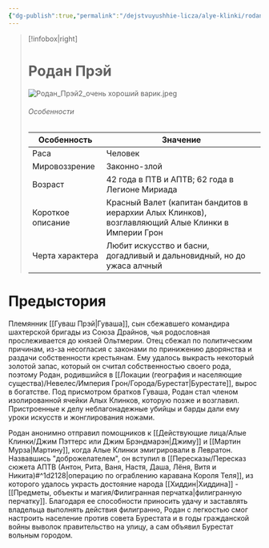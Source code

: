 ```yaml
---
{"dg-publish":true,"permalink":"/dejstvuyushhie-licza/alye-klinki/rodan-prej/","dgPassFrontmatter":true}
---
```


> [!infobox|right]
> # Родан Прэй
> ![Родан_Прэй2_очень хороший варик.jpeg](/img/user/%D0%A0%D0%BE%D0%B4%D0%B0%D0%BD_%D0%9F%D1%80%D1%8D%D0%B92_%D0%BE%D1%87%D0%B5%D0%BD%D1%8C%20%D1%85%D0%BE%D1%80%D0%BE%D1%88%D0%B8%D0%B9%20%D0%B2%D0%B0%D1%80%D0%B8%D0%BA.jpeg)
> ###### Особенности
> | Особенность | Значение |
> | ---- | ---- |
> | Раса | Человек|
> | Мировоззрение | Законно-злой |
> | Возраст | 42 года в ПТВ и АПТВ; 62 года в Легионе Мириада|
> | Короткое описание |Красный Валет (капитан бандитов в иерархии Алых Клинков), возглавляющий Алые Клинки в Империи Грон |
> | Черта характера |Любит искусство и басни, догадливый и дальновидный, но до ужаса алчный|

# Предыстория

Племянник [[Гуваш Прэй\|Гуваша]], сын сбежавшего командира шахтерской бригады из Союза Драйнов, чья родословная прослеживается до князей Ольтмерии. Отец сбежал по политическим причинам, из-за несогласия с законами по принижению дворянства и раздачи собственности крестьянам. Ему удалось выкрасть некоторый золотой запас, который он считал собственностью своего рода, поэтому Родан, родившийся в [[Локации (география и населяющие существа)/Невелес/Империя Грон/Города/Бурестат\|Бурестате]], вырос в богатстве. Под присмотром братков Гуваша, Родан стал членом изолированной ячейки Алых Клинков, которую позже и возглавил. Пристроенные к делу неблагонадежные убийцы и барды дали ему уроки искусств и жонглирования ножами.

Родан анонимно отправил помощников к [[Действующие лица/Алые Клинки/Джим Пэттерс или Джим Брэндмарэн\|Джиму]] и [[Мартин Мурза\|Мартину]], когда Алые Клинки эмигрировали в Левратон. Назвавшись "доброжелателем", он вступил в [[Пересказы/Пересказ сюжета АПТВ (Антон, Рита, Ваня, Настя, Даша, Лёня, Витя и Никита)#^1d2128\|операцию по ограблению каравана Короля Теля]], из которого удалось украсть достояние народа [[Хиддин\|Хиддина]] - [[Предметы, объекты и магия/Филигранная перчатка\|филигранную перчатку]]. Благодаря ее способности приносить удачу и заставлять владельца выполнять действия филигранно, Родан с легкостью смог настроить население против совета Бурестата и в годы гражданской войны выволок правительство на улицу, а сам объявил Бурестат вольным городом.

